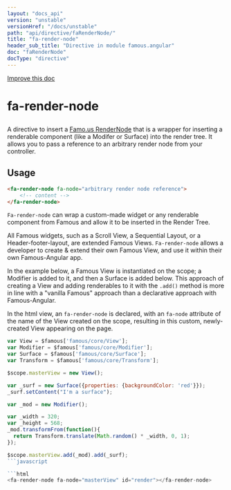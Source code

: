 ```yaml
---
layout: "docs_api"
version: "unstable"
versionHref: "/docs/unstable"
path: "api/directive/faRenderNode/"
title: "fa-render-node"
header_sub_title: "Directive in module famous.angular"
doc: "faRenderNode"
docType: "directive"
---
```


<div class="improve-docs">
  <a href='https://github.com/Famous/famous-angular/edit/master/src/scripts/directives/fa-render-node.js#L1'>
    Improve this doc
  </a>
</div>




<h1 class="api-title">

  fa-render-node



</h1>





A directive to insert a <a href="https://famo.us/docs/0.1.1/core/RenderNode/">Famo.us RenderNode</a> that is
a wrapper for inserting a renderable component (like a Modifer or Surface) into the render tree.
It allows you to pass a reference to an arbitrary render node from your controller.








  
<h2 id="usage">Usage</h2>
  
```html
<fa-render-node fa-node="arbitrary render node reference">
    <!-- content -->
</fa-render-node>
```
`Fa-render-node` can wrap a custom-made widget or any renderable component from Famous and allow it to be inserted in the Render Tree.  

All Famous widgets, such as a Scroll View, a Sequential Layout, or a Header-footer-layout, are extended Famous Views.
`Fa-render-node` allows a developer to create & extend their own Famous View, and use it within their own Famous-Angular app. 

In the example below, a Famous View is instantiated on the scope; a Modifier is added to it, and then a Surface is added below.
This approach of creating a View and adding renderables to it with the `.add()` method is more in line with a "vanilla Famous" approach than a declarative approach with Famous-Angular.  

In the html view, an `fa-render-node` is declared, with an `fa-node` attribute of the name of the View created on the scope, resulting in this custom, newly-created View appearing on the page.

```javascript
var View = $famous['famous/core/View'];
var Modifier = $famous['famous/core/Modifier'];
var Surface = $famous['famous/core/Surface'];
var Transform = $famous['famous/core/Transform'];

$scope.masterView = new View();

var _surf = new Surface({properties: {backgroundColor: 'red'}});
_surf.setContent("I'm a surface");

var _mod = new Modifier();

var _width = 320;
var _height = 568;
_mod.transformFrom(function(){
  return Transform.translate(Math.random() * _width, 0, 1);
});

$scope.masterView.add(_mod).add(_surf);
```javascript

```html
<fa-render-node fa-node="masterView" id="render"></fa-render-node>
```
  
  

  





